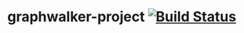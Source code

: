 graphwalker-project [![Build Status](https://travis-ci.org/GraphWalker/graphwalker-project.svg?branch=master)](https://travis-ci.org/GraphWalker/graphwalker-project)
===================
